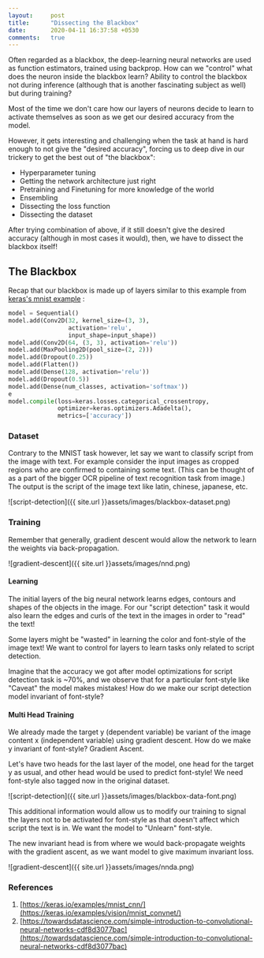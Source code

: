 ```yaml
---
layout:     post
title:      "Dissecting the Blackbox"
date:       2020-04-11 16:37:58 +0530
comments:   true
---
```

Often regarded as a blackbox, the deep-learning neural networks are used as function estimators, trained using backprop. How can we "control" what does the neuron inside the blackbox learn? Ability to control the blackbox not during inference (although that is another fascinating subject as well) but during training?

Most of the time we don't care how our layers of neurons decide to learn to activate themselves as soon as we get our desired accuracy from the model.

However, it gets interesting and challenging when the task at hand is hard enough to not give the "desired accuracy", forcing us to deep dive in our trickery to get the best out of "the blackbox":

- Hyperparameter tuning
- Getting the network architecture just right
- Pretraining and Finetuning for more knowledge of the world
- Ensembling
- Dissecting the loss function
- Dissecting the dataset

After trying combination of above, if it still doesn't give the desired accuracy (although in most cases it would), then, we have to dissect the blackbox itself!

## The Blackbox
Recap that our blackbox is made up of layers similar to this example from [keras's mnist example](https://keras.io/examples/vision/mnist_convnet/) :
```python
model = Sequential()
model.add(Conv2D(32, kernel_size=(3, 3),
                 activation='relu',
                 input_shape=input_shape))
model.add(Conv2D(64, (3, 3), activation='relu'))
model.add(MaxPooling2D(pool_size=(2, 2)))
model.add(Dropout(0.25))
model.add(Flatten())
model.add(Dense(128, activation='relu'))
model.add(Dropout(0.5))
model.add(Dense(num_classes, activation='softmax'))
e
model.compile(loss=keras.losses.categorical_crossentropy,
              optimizer=keras.optimizers.Adadelta(),
              metrics=['accuracy'])
```

### Dataset
Contrary to the MNIST task however, let say we want to classify script from the image with text. For example consider the input images as cropped regions who are confirmed to containing some text. (This can be thought of as a part of the bigger OCR pipeline of text recognition task from image.) The output is the script of the image text like latin, chinese, japanese, etc.

![script-detection]({{ site.url }}assets/images/blackbox-dataset.png)

### Training
Remember that generally, gradient descent would allow the network to learn the weights via back-propagation.

![gradient-descent]({{ site.url }}assets/images/nnd.png)

#### Learning
The initial layers of the big neural network learns edges, contours and shapes of the objects in the image. For our "script detection" task it would also learn the edges and curls of the text in the images in order to "read" the text!

Some layers might be "wasted" in learning the color and font-style of the image text! We want to control for layers to learn tasks only related to script detection. 

Imagine that the accuracy we got after model optimizations for script detection task is ~70%, and we observe that for a particular font-style like "Caveat" the model makes mistakes! How do we make our script detection model invariant of font-style?

#### Multi Head Training
We already made the target y (dependent variable) be variant of the image content x (independent variable) using gradient descent. How do we make y invariant of font-style? Gradient Ascent.

Let's have two heads for the last layer of the model, one head for the target y as usual, and other head would be used to predict font-style!
We need font-style also tagged now in the original dataset.

![script-detection]({{ site.url }}assets/images/blackbox-data-font.png)
    
This additional information would allow us to modify our training to signal the layers not to be activated for font-style as that doesn't affect which script the text is in. We want the model to "Unlearn" font-style.

The new invariant head is from where we would back-propagate weights with the gradient ascent, as we want model to give maximum invariant loss.

![gradient-descent]({{ site.url }}assets/images/nnda.png)

### References
1. [https://keras.io/examples/mnist_cnn/](https://keras.io/examples/vision/mnist_convnet/)
1. [https://towardsdatascience.com/simple-introduction-to-convolutional-neural-networks-cdf8d3077bac](https://towardsdatascience.com/simple-introduction-to-convolutional-neural-networks-cdf8d3077bac)